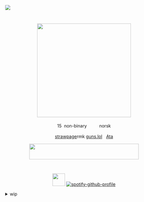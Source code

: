 ![](https://komarev.com/ghpvc/?username=Hyun-ju120&color=dc143c&label=Guards+killed)

<div align="center">
<img src="https://files.catbox.moe/o4bds7.png" width="15" height="15"/> 


‎<img src="https://media1.tenor.com/m/hceHsDRJemkAAAAC/cho-hyun-ju-hyun-ju.gif" width="300" height="300"/>

15 ‎ ‎non-binary ‎ ‎ <img src="https://gifs.crd.co/assets/images/gallery25/aabba3e9.gif?v=ef433a6f" width="15" height="12"/>ㅤnorsk

[strawpage](https://beast-boy.straw.page/)rmk [guns.lol](https://guns.lol/sloanrocks)ㅤ[Ata](https://midnightmischief.atabook.org)
</div>
<div align="center">
<img src="https://i.imgur.com/NGPqwMq.gif" width="350" height="50"/>

‎ 

 <img src="https://files.catbox.moe/9fa30p.gif" width="40" height="40"/> [![spotify-github-profile](https://spotify-github-profile.kittinanx.com/api/view?uid=31buv3yz5qvwdc5gfuwwzgen27qa&cover_image=true&theme=natemoo-re&show_offline=true&background_color=0d1117&interchange=false&bar_color=46423e&bar_color_cover=false)](https://github.com/kittinan/spotify-github-profile)
</div>
<details>

<summary>wip</summary>

